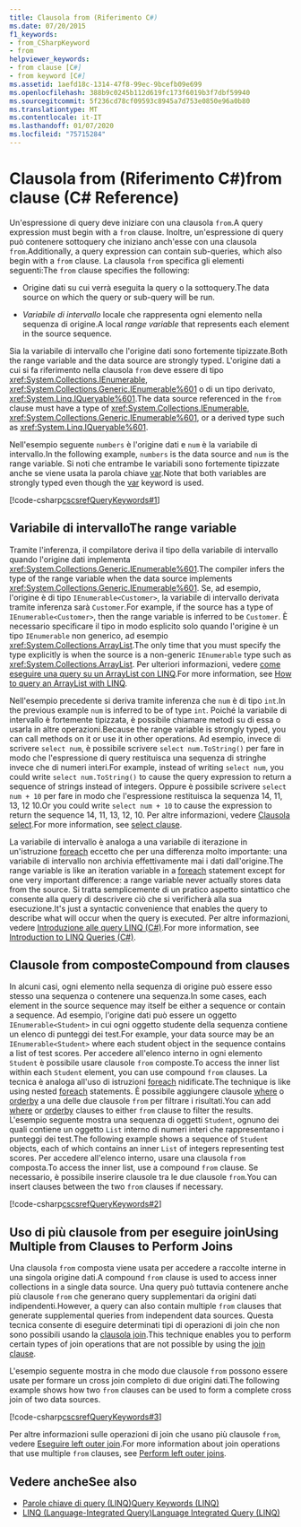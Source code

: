 ```yaml
---
title: Clausola from (Riferimento C#)
ms.date: 07/20/2015
f1_keywords:
- from_CSharpKeyword
- from
helpviewer_keywords:
- from clause [C#]
- from keyword [C#]
ms.assetid: 1aefd18c-1314-47f8-99ec-9bcefb09e699
ms.openlocfilehash: 388b9c0245b112d619fc173f6019b3f7dbf59940
ms.sourcegitcommit: 5f236cd78cf09593c8945a7d753e0850e96a0b80
ms.translationtype: MT
ms.contentlocale: it-IT
ms.lasthandoff: 01/07/2020
ms.locfileid: "75715284"
---
```

# <a name="from-clause-c-reference"></a><span data-ttu-id="53f55-102">Clausola from (Riferimento C#)</span><span class="sxs-lookup"><span data-stu-id="53f55-102">from clause (C# Reference)</span></span>

<span data-ttu-id="53f55-103">Un'espressione di query deve iniziare con una clausola `from`.</span><span class="sxs-lookup"><span data-stu-id="53f55-103">A query expression must begin with a `from` clause.</span></span> <span data-ttu-id="53f55-104">Inoltre, un'espressione di query può contenere sottoquery che iniziano anch'esse con una clausola `from`.</span><span class="sxs-lookup"><span data-stu-id="53f55-104">Additionally, a query expression can contain sub-queries, which also begin with a `from` clause.</span></span> <span data-ttu-id="53f55-105">La clausola `from` specifica gli elementi seguenti:</span><span class="sxs-lookup"><span data-stu-id="53f55-105">The `from` clause specifies the following:</span></span>

- <span data-ttu-id="53f55-106">Origine dati su cui verrà eseguita la query o la sottoquery.</span><span class="sxs-lookup"><span data-stu-id="53f55-106">The data source on which the query or sub-query will be run.</span></span>

- <span data-ttu-id="53f55-107">*Variabile di intervallo* locale che rappresenta ogni elemento nella sequenza di origine.</span><span class="sxs-lookup"><span data-stu-id="53f55-107">A local *range variable* that represents each element in the source sequence.</span></span>

<span data-ttu-id="53f55-108">Sia la variabile di intervallo che l'origine dati sono fortemente tipizzate.</span><span class="sxs-lookup"><span data-stu-id="53f55-108">Both the range variable and the data source are strongly typed.</span></span> <span data-ttu-id="53f55-109">L'origine dati a cui si fa riferimento nella clausola `from` deve essere di tipo <xref:System.Collections.IEnumerable>, <xref:System.Collections.Generic.IEnumerable%601> o di un tipo derivato, <xref:System.Linq.IQueryable%601>.</span><span class="sxs-lookup"><span data-stu-id="53f55-109">The data source referenced in the `from` clause must have a type of <xref:System.Collections.IEnumerable>, <xref:System.Collections.Generic.IEnumerable%601>, or a derived type such as <xref:System.Linq.IQueryable%601>.</span></span>

<span data-ttu-id="53f55-110">Nell'esempio seguente `numbers` è l'origine dati e `num` è la variabile di intervallo.</span><span class="sxs-lookup"><span data-stu-id="53f55-110">In the following example, `numbers` is the data source and `num` is the range variable.</span></span> <span data-ttu-id="53f55-111">Si noti che entrambe le variabili sono fortemente tipizzate anche se viene usata la parola chiave [var](var.md).</span><span class="sxs-lookup"><span data-stu-id="53f55-111">Note that both variables are strongly typed even though the [var](var.md) keyword is used.</span></span>

[!code-csharp[cscsrefQueryKeywords#1](~/samples/snippets/csharp/VS_Snippets_VBCSharp/CsCsrefQueryKeywords/CS/From.cs#1)]

## <a name="the-range-variable"></a><span data-ttu-id="53f55-112">Variabile di intervallo</span><span class="sxs-lookup"><span data-stu-id="53f55-112">The range variable</span></span>

<span data-ttu-id="53f55-113">Tramite l'inferenza, il compilatore deriva il tipo della variabile di intervallo quando l'origine dati implementa <xref:System.Collections.Generic.IEnumerable%601>.</span><span class="sxs-lookup"><span data-stu-id="53f55-113">The compiler infers the type of the range variable when the data source implements <xref:System.Collections.Generic.IEnumerable%601>.</span></span> <span data-ttu-id="53f55-114">Se, ad esempio, l'origine è di tipo `IEnumerable<Customer>`, la variabile di intervallo derivata tramite inferenza sarà `Customer`.</span><span class="sxs-lookup"><span data-stu-id="53f55-114">For example, if the source has a type of `IEnumerable<Customer>`, then the range variable is inferred to be `Customer`.</span></span> <span data-ttu-id="53f55-115">È necessario specificare il tipo in modo esplicito solo quando l'origine è un tipo `IEnumerable` non generico, ad esempio <xref:System.Collections.ArrayList>.</span><span class="sxs-lookup"><span data-stu-id="53f55-115">The only time that you must specify the type explicitly is when the source is a non-generic `IEnumerable` type such as <xref:System.Collections.ArrayList>.</span></span> <span data-ttu-id="53f55-116">Per ulteriori informazioni, vedere [come eseguire una query su un ArrayList con LINQ](../../programming-guide/concepts/linq/how-to-query-an-arraylist-with-linq.md).</span><span class="sxs-lookup"><span data-stu-id="53f55-116">For more information, see [How to query an ArrayList with LINQ](../../programming-guide/concepts/linq/how-to-query-an-arraylist-with-linq.md).</span></span>

<span data-ttu-id="53f55-117">Nell'esempio precedente si deriva tramite inferenza che `num` è di tipo `int`.</span><span class="sxs-lookup"><span data-stu-id="53f55-117">In the previous example `num` is inferred to be of type `int`.</span></span> <span data-ttu-id="53f55-118">Poiché la variabile di intervallo è fortemente tipizzata, è possibile chiamare metodi su di essa o usarla in altre operazioni.</span><span class="sxs-lookup"><span data-stu-id="53f55-118">Because the range variable is strongly typed, you can call methods on it or use it in other operations.</span></span> <span data-ttu-id="53f55-119">Ad esempio, invece di scrivere `select num`, è possibile scrivere `select num.ToString()` per fare in modo che l'espressione di query restituisca una sequenza di stringhe invece che di numeri interi.</span><span class="sxs-lookup"><span data-stu-id="53f55-119">For example, instead of writing `select num`, you could write `select num.ToString()` to cause the query expression to return a sequence of strings instead of integers.</span></span> <span data-ttu-id="53f55-120">Oppure è possibile scrivere `select num + 10` per fare in modo che l'espressione restituisca la sequenza 14, 11, 13, 12 10.</span><span class="sxs-lookup"><span data-stu-id="53f55-120">Or you could write `select num + 10` to cause the expression to return the sequence 14, 11, 13, 12, 10.</span></span> <span data-ttu-id="53f55-121">Per altre informazioni, vedere [Clausola select](select-clause.md).</span><span class="sxs-lookup"><span data-stu-id="53f55-121">For more information, see [select clause](select-clause.md).</span></span>

<span data-ttu-id="53f55-122">La variabile di intervallo è analoga a una variabile di iterazione in un'istruzione [foreach](foreach-in.md) eccetto che per una differenza molto importante: una variabile di intervallo non archivia effettivamente mai i dati dall'origine.</span><span class="sxs-lookup"><span data-stu-id="53f55-122">The range variable is like an iteration variable in a [foreach](foreach-in.md) statement except for one very important difference: a range variable never actually stores data from the source.</span></span> <span data-ttu-id="53f55-123">Si tratta semplicemente di un pratico aspetto sintattico che consente alla query di descrivere ciò che si verificherà alla sua esecuzione.</span><span class="sxs-lookup"><span data-stu-id="53f55-123">It's just a syntactic convenience that enables the query to describe what will occur when the query is executed.</span></span> <span data-ttu-id="53f55-124">Per altre informazioni, vedere [Introduzione alle query LINQ (C#)](../../programming-guide/concepts/linq/introduction-to-linq-queries.md).</span><span class="sxs-lookup"><span data-stu-id="53f55-124">For more information, see [Introduction to LINQ Queries (C#)](../../programming-guide/concepts/linq/introduction-to-linq-queries.md).</span></span>

## <a name="compound-from-clauses"></a><span data-ttu-id="53f55-125">Clausole from composte</span><span class="sxs-lookup"><span data-stu-id="53f55-125">Compound from clauses</span></span>

<span data-ttu-id="53f55-126">In alcuni casi, ogni elemento nella sequenza di origine può essere esso stesso una sequenza o contenere una sequenza.</span><span class="sxs-lookup"><span data-stu-id="53f55-126">In some cases, each element in the source sequence may itself be either a sequence or contain a sequence.</span></span> <span data-ttu-id="53f55-127">Ad esempio, l'origine dati può essere un oggetto `IEnumerable<Student>` in cui ogni oggetto studente della sequenza contiene un elenco di punteggi dei test.</span><span class="sxs-lookup"><span data-stu-id="53f55-127">For example, your data source may be an `IEnumerable<Student>` where each student object in the sequence contains a list of test scores.</span></span> <span data-ttu-id="53f55-128">Per accedere all'elenco interno in ogni elemento `Student` è possibile usare clausole `from` composte.</span><span class="sxs-lookup"><span data-stu-id="53f55-128">To access the inner list within each `Student` element, you can use compound `from` clauses.</span></span> <span data-ttu-id="53f55-129">La tecnica è analoga all'uso di istruzioni [foreach](foreach-in.md) nidificate.</span><span class="sxs-lookup"><span data-stu-id="53f55-129">The technique is like using nested [foreach](foreach-in.md) statements.</span></span> <span data-ttu-id="53f55-130">È possibile aggiungere clausole [where](partial-method.md) o [orderby](orderby-clause.md) a una delle due clausole `from` per filtrare i risultati.</span><span class="sxs-lookup"><span data-stu-id="53f55-130">You can add [where](partial-method.md) or [orderby](orderby-clause.md) clauses to either `from` clause to filter the results.</span></span> <span data-ttu-id="53f55-131">L'esempio seguente mostra una sequenza di oggetti `Student`, ognuno dei quali contiene un oggetto `List` interno di numeri interi che rappresentano i punteggi dei test.</span><span class="sxs-lookup"><span data-stu-id="53f55-131">The following example shows a sequence of `Student` objects, each of which contains an inner `List` of integers representing test scores.</span></span> <span data-ttu-id="53f55-132">Per accedere all'elenco interno, usare una clausola `from` composta.</span><span class="sxs-lookup"><span data-stu-id="53f55-132">To access the inner list, use a compound `from` clause.</span></span> <span data-ttu-id="53f55-133">Se necessario, è possibile inserire clausole tra le due clausole `from`.</span><span class="sxs-lookup"><span data-stu-id="53f55-133">You can insert clauses between the two `from` clauses if necessary.</span></span>

[!code-csharp[cscsrefQueryKeywords#2](~/samples/snippets/csharp/VS_Snippets_VBCSharp/CsCsrefQueryKeywords/CS/From.cs#2)]

## <a name="using-multiple-from-clauses-to-perform-joins"></a><span data-ttu-id="53f55-134">Uso di più clausole from per eseguire join</span><span class="sxs-lookup"><span data-stu-id="53f55-134">Using Multiple from Clauses to Perform Joins</span></span>

<span data-ttu-id="53f55-135">Una clausola `from` composta viene usata per accedere a raccolte interne in una singola origine dati.</span><span class="sxs-lookup"><span data-stu-id="53f55-135">A compound `from` clause is used to access inner collections in a single data source.</span></span> <span data-ttu-id="53f55-136">Una query può tuttavia contenere anche più clausole `from` che generano query supplementari da origini dati indipendenti.</span><span class="sxs-lookup"><span data-stu-id="53f55-136">However, a query can also contain multiple `from` clauses that generate supplemental queries from independent data sources.</span></span> <span data-ttu-id="53f55-137">Questa tecnica consente di eseguire determinati tipi di operazioni di join che non sono possibili usando la [clausola join](join-clause.md).</span><span class="sxs-lookup"><span data-stu-id="53f55-137">This technique enables you to perform certain types of join operations that are not possible by using the [join clause](join-clause.md).</span></span>

<span data-ttu-id="53f55-138">L'esempio seguente mostra in che modo due clausole `from` possono essere usate per formare un cross join completo di due origini dati.</span><span class="sxs-lookup"><span data-stu-id="53f55-138">The following example shows how two `from` clauses can be used to form a complete cross join of two data sources.</span></span>

[!code-csharp[cscsrefQueryKeywords#3](~/samples/snippets/csharp/VS_Snippets_VBCSharp/CsCsrefQueryKeywords/CS/From.cs#3)]

<span data-ttu-id="53f55-139">Per altre informazioni sulle operazioni di join che usano più clausole `from`, vedere [Eseguire left outer join](../../linq/perform-left-outer-joins.md).</span><span class="sxs-lookup"><span data-stu-id="53f55-139">For more information about join operations that use multiple `from` clauses, see [Perform left outer joins](../../linq/perform-left-outer-joins.md).</span></span>

## <a name="see-also"></a><span data-ttu-id="53f55-140">Vedere anche</span><span class="sxs-lookup"><span data-stu-id="53f55-140">See also</span></span>

- [<span data-ttu-id="53f55-141">Parole chiave di query (LINQ)</span><span class="sxs-lookup"><span data-stu-id="53f55-141">Query Keywords (LINQ)</span></span>](query-keywords.md)
- [<span data-ttu-id="53f55-142">LINQ (Language-Integrated Query)</span><span class="sxs-lookup"><span data-stu-id="53f55-142">Language Integrated Query (LINQ)</span></span>](../../linq/index.md)
